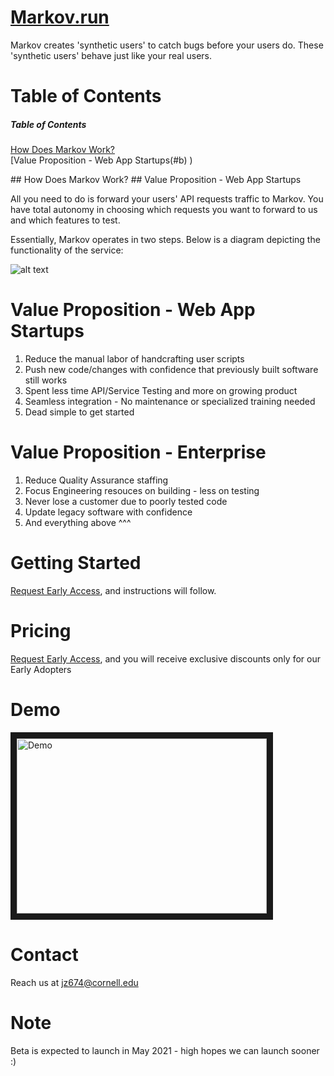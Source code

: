 # [Markov.run][5]
 
Markov creates 'synthetic users' to catch bugs before your users do. These 'synthetic users' behave just like your real users. 

# Table of Contents
##### Table of Contents  
[How Does Markov Work?](#a)  
[Value Proposition - Web App Startups(#b)
)

<a name="a"/>
## How Does Markov Work?
<a name="b"/>
## Value Proposition - Web App Startups

All you need to do is forward your users' API requests traffic to Markov. You have total autonomy in choosing which requests you want to forward to us and which features to test.

Essentially, Markov operates in two steps. Below is a diagram depicting the functionality of the service:

![alt text](https://github.com/jz674/Markov_Documentation/blob/main/assets/Intro_diagram.png)

# Value Proposition - Web App Startups 
1. Reduce the manual labor of handcrafting user scripts
2. Push new code/changes with confidence that previously built software still works
3. Spent less time API/Service Testing and more on growing product
4. Seamless integration - No maintenance or specialized training needed
5. Dead simple to get started

# Value Proposition - Enterprise
1. Reduce Quality Assurance staffing
2. Focus Engineering resouces on building - less on testing
3. Never lose a customer due to poorly tested code
4. Update legacy software with confidence
5. And everything above ^^^

# Getting Started
[Request Early Access][3], and instructions will follow.

# Pricing
[Request Early Access][3], and you will receive exclusive discounts only for our Early Adopters

# Demo
<a href="https://www.youtube.com/watch?v=hv1AR6asbtA"><img src="https://github.com/jz674/Markov_Documentation/blob/main/assets/undraw_online_video_ivvq%20(1).svg" 
alt="Demo" width="400" height="280" border="10" /></a>

# Contact
Reach us at jz674@cornell.edu 

# Note
Beta is expected to launch in May 2021 - high hopes we can launch sooner :) 

[1]: https://www.scnsoft.com/blog/what-is-regression-testing-short-overview/ "regression test" 
[2]: https://medium.com/katalon-studio/introduction-to-api-testing-complete-guide-for-newbie-426eac6edb4d/ "API/Service/Business layer of testing" 
[3]: https://markov.run/ "Request Early Access" 
[4]: https://www.youtube.com/watch?v=hv1AR6asbtA "UI"
[5]: https://markov.run/ "Markov.run" 

